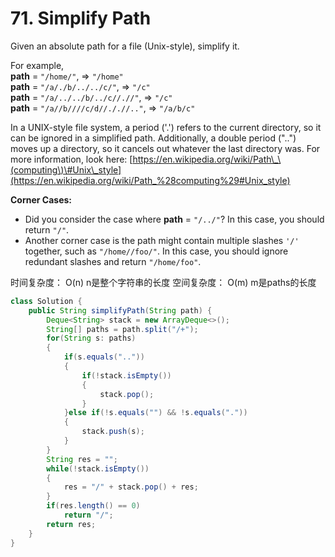 # 71. Simplify Path



Given an absolute path for a file \(Unix-style\), simplify it. 

For example,  
**path** = `"/home/"`, =&gt; `"/home"`  
**path** = `"/a/./b/../../c/"`, =&gt; `"/c"`  
**path** = `"/a/../../b/../c//.//"`, =&gt; `"/c"`  
**path** = `"/a//b////c/d//././/.."`, =&gt; `"/a/b/c"`

In a UNIX-style file system, a period \('.'\) refers to the current directory, so it can be ignored in a simplified path. Additionally, a double period \(".."\) moves up a directory, so it cancels out whatever the last directory was. For more information, look here: [https://en.wikipedia.org/wiki/Path\_\(computing\)\#Unix\_style](https://en.wikipedia.org/wiki/Path_%28computing%29#Unix_style)

**Corner Cases:**

* Did you consider the case where **path** = `"/../"`? In this case, you should return `"/"`.
* Another corner case is the path might contain multiple slashes `'/'` together, such as `"/home//foo/"`. In this case, you should ignore redundant slashes and return `"/home/foo"`.

时间复杂度： O\(n\) n是整个字符串的长度 空间复杂度： O\(m\) m是paths的长度

```java
class Solution {
    public String simplifyPath(String path) {
        Deque<String> stack = new ArrayDeque<>();
        String[] paths = path.split("/+");
        for(String s: paths)
        {
            if(s.equals(".."))
            {
                if(!stack.isEmpty())
                {
                    stack.pop();
                }
            }else if(!s.equals("") && !s.equals("."))
            {
                stack.push(s);
            }
        }
        String res = "";
        while(!stack.isEmpty())
        {
            res = "/" + stack.pop() + res;
        }
        if(res.length() == 0)
            return "/";
        return res;
    }
}
```

